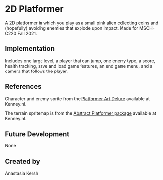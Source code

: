 # 2D Platformer
A 2D platformer in which you play as a small pink alien collecting coins and (hopefully) avoiding enemies that explode upon impact. Made for MSCH-C220 Fall 2021.

## Implementation
Includes one large level, a player that can jump, one enemy type, a score, health tracking, save and load game features, an end game menu, and a camera that follows the player.

## References
Character and enemy sprite from the [Platformer Art Deluxe](https://kenney.nl/assets/platformer-art-deluxe) available at Kenney.nl.

The terrain spritemap is from the [Abstract Platformer package](https://kenney.nl/assets/abstract-platformer) available at Kenney.nl.

## Future Development
None

## Created by
Anastasia Kersh
